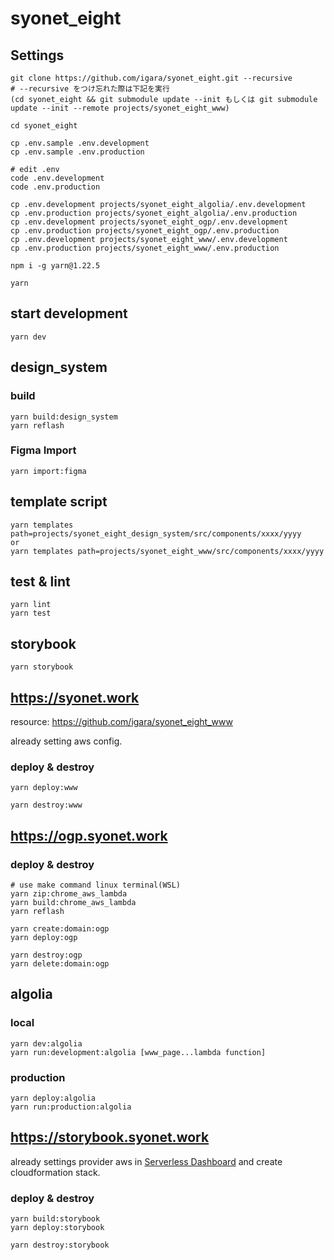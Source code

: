# syonet_eight

## Settings

```
git clone https://github.com/igara/syonet_eight.git --recursive
# --recursive をつけ忘れた際は下記を実行
(cd syonet_eight && git submodule update --init もしくは git submodule update --init --remote projects/syonet_eight_www)

cd syonet_eight

cp .env.sample .env.development
cp .env.sample .env.production

# edit .env
code .env.development
code .env.production

cp .env.development projects/syonet_eight_algolia/.env.development
cp .env.production projects/syonet_eight_algolia/.env.production
cp .env.development projects/syonet_eight_ogp/.env.development
cp .env.production projects/syonet_eight_ogp/.env.production
cp .env.development projects/syonet_eight_www/.env.development
cp .env.production projects/syonet_eight_www/.env.production

npm i -g yarn@1.22.5

yarn
```

## start development

```
yarn dev
```

## design_system

### build

```
yarn build:design_system
yarn reflash
```

### Figma Import

```
yarn import:figma
```

## template script

```
yarn templates path=projects/syonet_eight_design_system/src/components/xxxx/yyyy
or
yarn templates path=projects/syonet_eight_www/src/components/xxxx/yyyy
```

## test & lint

```
yarn lint
yarn test
```

## storybook

```
yarn storybook
```

## https://syonet.work

resource: https://github.com/igara/syonet_eight_www

already setting aws config.

### deploy & destroy

```
yarn deploy:www
```

```
yarn destroy:www
```

## https://ogp.syonet.work

### deploy & destroy

```
# use make command linux terminal(WSL)
yarn zip:chrome_aws_lambda
yarn build:chrome_aws_lambda
yarn reflash

yarn create:domain:ogp
yarn deploy:ogp
```

```
yarn destroy:ogp
yarn delete:domain:ogp
```

## algolia

### local

```
yarn dev:algolia
yarn run:development:algolia [www_page...lambda function]
```

### production

```
yarn deploy:algolia
yarn run:production:algolia
```

## https://storybook.syonet.work

already settings provider aws in [Serverless Dashboard](https://app.serverless.com/) and create cloudformation stack.

### deploy & destroy

```
yarn build:storybook
yarn deploy:storybook
```

```
yarn destroy:storybook
```
